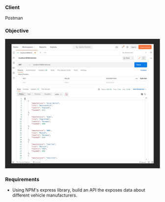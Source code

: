 ### Client

Postman

### Objective

![objective](target/image.jpg)

### Requirements

- Using NPM's express library, build an API the exposes data about different vehicle manufacturers.
